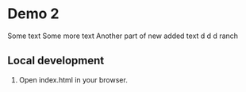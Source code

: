 # Demo 2

Some text
Some more text
Another part of new added text
d
d
d
ranch

## Local development

1. Open index.html in your browser.